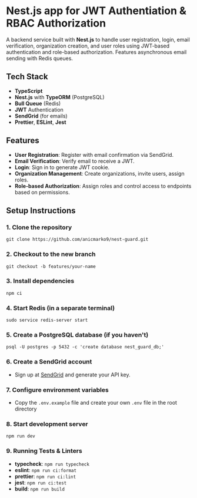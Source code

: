 # Nest.js app for JWT Authentiation & RBAC Authorization

A backend service built with **Nest.js** to handle user registration, login, email verification, organization creation, and user roles using JWT-based authentication and role-based authorization. Features asynchronous email sending with Redis queues.

## Tech Stack

- **TypeScript**
- **Nest.js** with **TypeORM** (PostgreSQL)
- **Bull Queue** (Redis)
- **JWT** Authentication
- **SendGrid** (for emails)
- **Prettier**, **ESLint**, **Jest**

## Features

- **User Registration**: Register with email confirmation via SendGrid.
- **Email Verification**: Verify email to receive a JWT.
- **Login**: Sign in to generate JWT cookie.
- **Organization Management**: Create organizations, invite users, assign roles.
- **Role-based Authorization**: Assign roles and control access to endpoints based on permissions.

## Setup Instructions

### 1. Clone the repository

`git clone https://github.com/anicmarko9/nest-guard.git`

### 2. Checkout to the new branch

`git checkout -b features/your-name`

### 3. Install dependencies

`npm ci`

### 4. Start Redis (in a separate terminal)

`sudo service redis-server start`

### 5. Create a PostgreSQL database (if you haven't)

`psql -U postgres -p 5432 -c 'create database nest_guard_db;'`

### 6. Create a SendGrid account

- Sign up at [SendGrid](https://sendgrid.com/) and generate your API key.

### 7. Configure environment variables

- Copy the `.env.example` file and create your own `.env` file in the root directory

### 8. Start development server

`npm run dev`

### 9. Running Tests & Linters

- **typecheck**: `npm run typecheck`
- **eslint**: `npm run ci:format`
- **prettier**: `npm run ci:lint`
- **jest**: `npm run ci:test`
- **build**: `npm run build`
